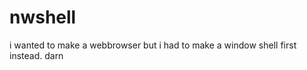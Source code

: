 nwshell
=======

i wanted to make a webbrowser but i had to make a window shell first instead. darn
